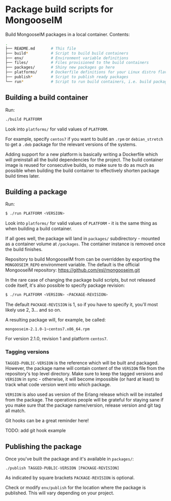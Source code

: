 # Package build scripts for MongooseIM

Build MongooseIM packages in a local container.
Contents:

```sh
.
├── README.md       # This file
├── build*          # Script to build build containers
├── env/            # Environment variable definitions
├── files/          # Files provisioned to the build containers
├── packages/       # Shiny new packages go here
├── platforms/      # Dockerfile definitions for your Linux distro flavor
├── publish*        # Script to publish ready packages
└── run*            # Script to run build containers, i.e. build packages
```


## Building a build container

Run:

```sh
./build PLATFORM
```

Look into `platforms/` for valid values of `PLATFORM`.

For example, specify `centos7` if you want to build an `.rpm` or `debian_stretch` to get a `.deb`
package for the relevant versions of the systems.

Adding support for a new platform is basically writing a Dockerfile
which will preinstall all the build dependencies for the project.
The build container image is reused for consecutive builds,
so make sure to do as much as possible when building the build container
to effectively shorten package build times later.


## Building a package

Run:

```sh
$ ./run PLATFORM <VERSION>
```

Look into `platforms/` for valid values of `PLATFORM` - it is the same thing
as when building a build container.

If all goes well, the package will land in `packages/`
subdirectory - mounted as a container volume at `/packages`.
The container instance is removed once the build finishes.

Repository to build MongooseIM from can be overridden by exporting
the `MONGOOSEIM_REPO` environment variable.
The default is the official MongooseIM repository: https://github.com/esl/mongooseim.git

In the rare case of changing the package build scripts,
but not released code itself, it's also possible to specify package
revision:

```sh
$ ./run PLATFORM <VERSION> <PACKAGE-REVISION>
```

The default `PACKAGE-REVISION` is 1, so if you have to specify it,
you'll most likely use 2, 3... and so on.

A resulting package will, for example, be called:

```
mongooseim-2.1.0-1~centos7.x86_64.rpm
```

For version 2.1.0, revision 1 and platform `centos7`.


### Tagging versions

`TAGGED-PUBLIC-VERSION` is the reference which will be built and packaged.
However, the package name will contain content of the `VERSION` file from the
repository's top level directory.
Make sure to keep the tagged versions and `VERSION` in sync - otherwise,
it will become impossible (or hard at least) to track what code
version went into which package.

`VERSION` is also used as version of the Erlang release
which will be installed from the package.
The operations people will be grateful for staying sane if you make sure
that the package name/version, release version and git tag all match.

Git hooks can be a great reminder here!

TODO: add git hook example


## Publishing the package

Once you've built the package and it's available in `packages/`:

```
./publish TAGGED-PUBLIC-VERSION [PACKAGE-REVISION]
```

As indicated by square brackets `PACKAGE-REVISION` is optional.

Check or modify `env/publish` for the location where the package is published.
This will vary depending on your project.
